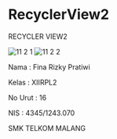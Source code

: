 # RecyclerView2

RECYCLER VIEW2


![11 2 1](https://cloud.githubusercontent.com/assets/23619993/20467701/a2d67d34-afbf-11e6-9ff5-34b66570b203.jpg)
![11 2 2](https://cloud.githubusercontent.com/assets/23619993/20467708/bf649eae-afbf-11e6-9ed1-601230eb910f.jpg)


Nama : Fina Rizky Pratiwi

Kelas : XIIRPL2

No Urut : 16

NIS : 4345/1243.070

SMK TELKOM MALANG
